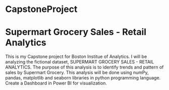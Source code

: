 # CapstoneProject
# Supermart Grocery Sales - Retail Analytics

This is my Capstone project for Boston Institue of Analytics. I will be analyzing the fictional dataset, SUPERMART GROCERY SALES - RETAIL ANALYTICS. The purpose of this analysis is to identify trends and pattern of sales by Supermart Grocery. This analysis will be done using numPy, pandas, matplotlib and seaborn libraries in python programming language.
Create a Dashboard in Power BI for visualization.
